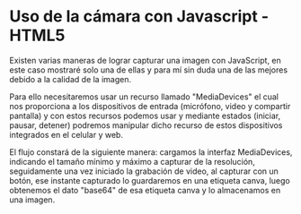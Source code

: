 # Uso de la cámara con Javascript - HTML5
Existen varias maneras de lograr capturar una imagen con JavaScript, en este caso mostraré solo una de ellas y para mí sin duda una de las mejores debido a la calidad de la imagen. 

Para ello necesitaremos usar un recurso llamado "MediaDevices" el cual nos proporciona a los dispositivos de entrada (micrófono, video y compartir pantalla) y con estos recursos podemos usar y mediante estados (iniciar, pausar, detener) podremos manipular dicho recurso de estos dispositivos integrados en el celular y web.

El flujo constará de la siguiente manera: cargamos la interfaz MediaDevices, indicando el tamaño mínimo y máximo a capturar de la resolución, seguidamente una vez iniciado la grabación de video, al capturar con un botón, ese instante capturado lo guardaremos en una etiqueta canva, luego obtenemos el dato "base64" de esa etiqueta canva y lo almacenamos en una imagen.
